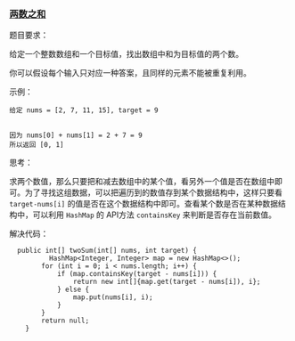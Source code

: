 ### [两数之和](https://leetcode-cn.com/problems/two-sum/description/)  

题目要求：  

给定一个整数数组和一个目标值，找出数组中和为目标值的两个数。

你可以假设每个输入只对应一种答案，且同样的元素不能被重复利用。  

示例：  

```
给定 nums = [2, 7, 11, 15], target = 9


因为 nums[0] + nums[1] = 2 + 7 = 9
所以返回 [0, 1]
```

思考：  

求两个数值，那么只要把和减去数组中的某个值，看另外一个值是否在数组中即可。为了寻找这组数据，可以把遍历到的数值存到某个数据结构中，这样只要看 `target-nums[i]` 的值是否在这个数据结构中即可。查看某个数是否在某种数据结构中，可以利用 `HashMap` 的 API方法 `containsKey` 来判断是否存在当前数值。  

解决代码：

```
  public int[] twoSum(int[] nums, int target) {
          HashMap<Integer, Integer> map = new HashMap<>();
        for (int i = 0; i < nums.length; i++) {
            if (map.containsKey(target - nums[i])) {
                return new int[]{map.get(target - nums[i]), i};
            } else {
                map.put(nums[i], i);
            }
        }
        return null;
    }

```